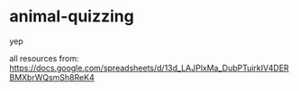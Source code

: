 # animal-quizzing
yep

all resources from: https://docs.google.com/spreadsheets/d/13d_LAJPlxMa_DubPTuirkIV4DERBMXbrWQsmSh8ReK4
